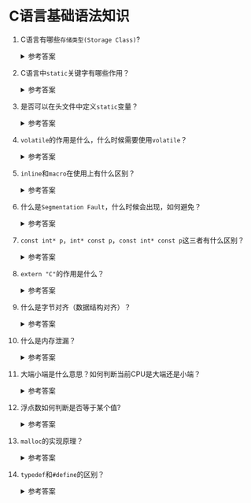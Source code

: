 C语言基础语法知识
===

1. C语言有哪些`存储类型(Storage Class)`?
   <details>
      <summary>参考答案</summary>
    
      存储类型主要定义程序对象（变量及函数）的存储生命周期及作用域；C语言的四种存储类型及其生命周期和作用域分别为：

      ![c_storage_class](https://yangpaopao.space/wp-content/uploads/2023/05/2541684493282_.pic_.jpg)

      `register`修饰符有特殊的限制，具体如下：
      ```
      objects declared with the register storage class may be given higher priority by the compiler for access to registers; although the compiler may choose not to actually store any of them in a register. Objects with this storage class may not be used with the address-of (&) unary operator.
      ```
      即使用`register`修饰的变量，会优先存储在CPU寄存器中（但不一定会存储在寄存器中，因为寄存器数量是有限的），而且该变量不能使用取地址符(&);

      参考资料：
      - [Storage class specifiers](https://en.wikipedia.org/wiki/C_syntax#Storage_class_specifiers)
    </details>

2. C语言中`static`关键字有哪些作用？
    <details>
      <summary>参考答案</summary>
    
      `static`修饰符可用于修饰全局变量、局部变量或函数，三种场景下的作用分别为：
      1. 修饰全局变量时：被修饰的变量称为静态全局变量。该全局变量仅在当前文件内可见。
      2. 修饰局部变量时：被修饰的变量称为静态局部变量。变量仅初始化一次，而且由于变量是存储在数据段，而非堆或栈上，因此局部变量在离开作用域后不会被销毁，变量值始终有效直至程序结束。
      3. 修饰函数时：被修饰的函数称为静态函数。该函数仅在当前文件内可见。

      参考资料：
      - [wikipedia static keyword](https://en.wikipedia.org/wiki/Static_(keyword))
      - [C程序的内存分配](about_compile.md#memory_layout_of_c)
    </details>

3. 是否可以在头文件中定义`static`变量？
    <details>
      <summary>参考答案</summary>
    
      可以，但包含该头文件的源文件会有命名相同但实际不同的`static`变量。

      参考资料:
      - [Is it possible to declare a static variable in a header file?](https://www.interviewbit.com/embedded-c-interview-questions/#is-it-possible-to-declare-static-variable-in-header-file)
    </details>
  
4. `volatile`的作用是什么，什么时候需要使用`volatile`？
    <details>
      <summary>参考答案</summary>

      `volatile`修饰变量时表示变量的值可能有多个途径进行修改，尽管在代码上并没有显式修改变量值。因此`volatile`用于指示编译器针对所修饰的变量不要进行编译优化，防止编译器优化导致变量值的读写异常。

      举个简单的例子，以下代码中全局静态变量`b`不使用`volatile`修饰：
      ```c
      static int b;
      int main() {
          b = 1;
          while (b != 255) {
              ;
          }
          return 0;
      }
      ```

      其生成的二进制如下(使用gcc -O3)：

      ```
      Disassembly of section __TEXT,__text:

      0000000000000000 <_main>:
             0: 55                           	pushq	%rbp
             1: 48 89 e5                     	movq	%rsp, %rbp
             4: 66 2e 0f 1f 84 00 00 00 00 00	nopw	%cs:(%rax,%rax)
             e: 66 90                        	nop
            10: eb fe                        	jmp	0x10 <_main+0x10>
      ```

      而加上`volatile`修饰之后的，其二进制如下：

      ```
      Disassembly of section __TEXT,__text:

      0000000000000000 <_main>:
             0: 55                           	pushq	%rbp
             1: 48 89 e5                     	movq	%rsp, %rbp
             4: c7 05 fc ff ff ff 01 00 00 00	movl	$1, -4(%rip)            ## 0xa <_main+0xa>
             e: 66 90                        	nop
            10: 8b 05 00 00 00 00            	movl	(%rip), %eax            ## 0x16 <_main+0x16>
            16: 3d ff 00 00 00               	cmpl	$255, %eax
            1b: 75 f3                        	jne	0x10 <_main+0x10>
            1d: 31 c0                        	xorl	%eax, %eax
            1f: 5d                           	popq	%rbp
            20: c3                           	retq
      ```
      从生成的不同的二进制我们可以看到，不加`volatile`修饰时，并没有比较`b`和`255`的值，即代码优化导致实际的代码逻辑出现异常。

      参考资料：
      - [volatile (computer programming)](https://en.wikipedia.org/wiki/Volatile_(computer_programming))
      - [Why do we use the volatile keyword?](https://www.interviewbit.com/embedded-c-interview-questions/#why-do-we-use-volatile-keyword)
  
    </details>

5. `inline`和`macro`在使用上有什么区别？
    <details>
      <summary>参考答案</summary>

      `inline`和`macro`均可以用于做代码的替换，这两者的差别主要有：
      1. 代码展开的阶段不同。`macro`在预处理阶段就进行展开，而`inline`在代码编译过程展开。
      2. 类型检查的要求不同。`macro`并不做类型检查，而`inline`函数本身就是函数，会做类型检查。
      3. 表达式计算的方式不同。`macro`可能会对表达式进行多次运算，而`inline`函数仅在表达式传入函数时进行运算。如`#define sum(a, b) (a) + (b)`和`inline func(int a, int b) { return a + b; }`分别使用`sum(a++)`和`func(a++, b)`进行调用时，前者`a++`计算了两次，而后者`a++`仅计算一次。

      针对`inline`需要注意的是：
      1. `inline`只是建议编译器对函数进行内联展开，编译器并不一定会采纳。
      2. 在支持热补丁的场景下，采用`inline`可能是一个bad idea。

      参考资料：
      - [What are the differences between Inline and Macro Function?](https://www.interviewbit.com/embedded-c-interview-questions/#differences-between-inline-and-macro-function)
      - [Comparison with macros](https://en.wikipedia.org/wiki/Inline_expansion#Comparison_with_macros)
    </details>

6. 什么是`Segmentation Fault`，什么时候会出现，如何避免？
    <details>
      <summary>参考答案</summary>
    
      `Segmentation Fault`中文译为`段错误`，出现段错误主要是因为程序访问到无权限访问的内存区域。常见的段错误场景主要有：
      1. 对空指针(NULL/nullptr)或未初始化的指针（指针可能指向无效地址）进行解引用(dereference)
      2. 数组越界访问
      3. 对只读区域的内存进行更新或访问无效/无权限的内存区域（如内核态地址空间）

      避免段错误可以考虑使用静态代码扫描工具，如PC-lint等，扫描代码是否存在以下问题：
      1. 指针变量未初始化
      2. 数组是否可能存在越界访问

      参考资料：
      - [What are the reasons for segmentation fault in Embedded C? How do you avoid these errors?](https://www.interviewbit.com/embedded-c-interview-questions/#reasons-for-segmentation-fault-to-occur-how-to-avoid-it)
    </details>

7. `const int* p`，`int* const p`，`const int* const p`这三者有什么区别？
   <details>
      <summary>参考答案</summary>

      1. `const int* p`中`const`修饰的是`*p`，即指针`p`所指的对象。也就是说`p`的值是可以变化的（指向的地址可以变化），但`*p`不可以（指向的值不可以变化）。如下：
   
      ```c
      int main() {
          int a = 1;
          int b = 2;
          const int* p = &a;
          p = &b;   // ok
          *p = 3;   // error
          return 0;
      }
      ```

      2. `int* const p`中`const`修饰的是`p`，即指针`p`。也就是说`p`的值是不可以变化的（指向的地址不可以变化），但`*p`可以（指向的值可以变化）。如下：
   
      ```c
      int main() {
          int a = 1;
          int b = 2;
          int* const p = &a;
          *p = 2;   // ok
          p = &b;   // error
          return 0;
      }
      ```

      3. `const int* const p`中`const`既修饰指针`p`，也修饰针对所指的地址中的内容`*p`。即指针`p`不可变化，且指针所指向的地址中的值`*p`也不可变化。如下：
   
      ```c
      int main() {
          int a = 1;
          int b = 2;
          const int* const p = &a;
          *p = 2;   // error
          p = &b;   // error
          return 0;
      }
      ```
      
    </details>

7. `extern "C"`的作用是什么？
    <details>
      <summary>参考答案</summary>

      `extern C`主要用于`C++`程序中，作用于程序的链接过程。如果接触过`C++`会知道`C++`支持函数的重载。即如下`C++`代码的定义是允许的：

      ```c++
      int func(int a) {
          return a + 1;
      }
      
      long func(long b) {
          return b + 2;
      }
      
      int main() {
          func(1);    // call func(int a)
          func(1L);   // call func(long b)
          return 0;
      }
      ```

      为支持重载功能，编译器在解析函数时使用函数名及形参类型改编形成新的函数签名，从而保证两个重载函数拥有不同的符号，该过程称为`name mangling`。如上面代码生成的二进制代码中，两个重载函数的实际名称分别为：`__Z4funci`和`__Z4funcl`:

      ```
      eric% nm a.out
      0000000100003f50 T __Z4funci
      0000000100003f60 T __Z4funcl
      0000000100000000 T __mh_execute_header
      0000000100003f80 T _main
                       U dyld_stub_binder
      ```
      
      其中`__Z`表示该符号名称是被C++编译器改编的，而`Z`后面的数字4指实际函数名称(`func`)为4个字符。

      然而C程序中不支持重载，即函数命名是怎样的，其在二进制中看到的就是怎样的。如下为`func`函数在二进制中的符号：

      ```
      eric % nm a.out
      0000000100000000 T __mh_execute_header
      0000000100003f80 T _func
      0000000100003f90 T _main
                       U dyld_stub_binder
      ```

      其中`_func`中的前缀`_`为C语言调用约定(C calling convention)要求。

      因此，若要在C++程序中调用C代码，就需要将被调用函数声明在`extern C`中，表示所调用的函数遵循C语言调用约定。否则编译过程会出现符号找不到问题。
  
      参考资料：
      - [史上最详细的C++函数重载机制](https://blog.csdn.net/qq_41033011/article/details/107762289)
      - [Name mangling in C++](https://thecandcppclub.com/deepeshmenon/chapter-5-the-philosophy-of-c/490/#Name-mangling-in-C++)
      - [C Calling Convention](https://gcc.gnu.org/onlinedocs/gcc-5.2.0/gnat_ugn/C-Calling-Convention.html#C-Calling-Convention)
      - [extern C百度百科](https://baike.baidu.com/item/extern%20%22C%22/15267013)
    </details>

8. 什么是字节对齐（数据结构对齐）？
    <details>
      <summary>参考答案</summary>

      在C语言中，数据结构对齐主要用于结构体定义中。现代CPU在数据结构对齐的前提下可以获得更好的读写效率。数据结构对齐的定义是：

      ```
      若内存地址`a`是`n`的倍数（其中`n`是2的幂），那么`a`就是n字节对齐的。
      ```

      C程序在x86构架上对不同类型的字节对齐有不同的要求，以64位x86架构为例：

      ```
      1个char类型(1个字节长度)为`1字节对齐`
      1个short类型(2个字节长度)为`2字节对齐`
      1个int类型(4个字节长度)为`4字节对齐`
      1个long类型(8个字节长度)为`8字节对齐`
      1个floag类型(4个字节长度)为`4字节对齐`
      1个double类型(8个字节长度)为`8字节对齐`
      1个指针类型(8个字节长度)为`8字节对齐`
      ```

      也即如果有如下结构体，其结构体大小在64位x86上应该为`24`个字节:

      ```c
      struct s {
          char a;   // 1 byte
                    // 1 byte padding
          short b;  // 2 bytes
          char c;   // 1 byte
                    // 3 bytes padding
          int d;    // 4 bytes
          float e;  // 4 bytes
          double f; // 8 bytes
      };
      ```

      在上面的结构体中，成员`a`是1字节对齐的，而成员`b`是2字节对齐的，因此在`a`和`b`中，会自动添加空白的padding用于保证字节对齐。同理`c`是1字节对齐的，而`d`是4字节对齐的，因此在`c`和`d`间会自动添加3个padding。

      如果想修改自动对齐方式，可以在结构体定义前添加`#pragma pack(N)`，其中`N`为N字节对齐。如下将`struct s`修改为1字节对齐后，其结构体大小为`20`字节:

      ```
      #pragma pack(1)
      struct s {
          char a;
          short b;
          char c;
          int d;
          float e;
          double f;
      }; 
      ```

      参考资料：
      - [C语言中的字节对齐](https://developer.aliyun.com/article/20614)
      - [Data structure alignment](https://en.wikipedia.org/wiki/Data_structure_alignment)
    </details>

9. 什么是内存泄漏？
    
    <details>
      <summary>参考答案</summary>

      C程序中允许使用`malloc`等函数在堆上申请内存，这部分内存是需要开发人员自行管理的，若申请的内存一直未释放或无法释放，最后会导致堆可用的空间越来越少，严重的会导致程序崩溃。常见的内存泄漏原因是申请了内存，但内存不再使用后却不释放。如下C代码中申请的内存`a`在退出函数时未释放，该情境即为内存泄漏场景：

      ```c
      void func() {
          int *t = malloc(1000);
      }
      ```

      避免内存泄漏主要有以下几种方法：
      1. 代码检视
      2. 代码静态扫描工具
      3. 工具检测，如valgrind
      
      参考资料：
      - [C内存泄漏-产生原因及排查方法](https://www.cnblogs.com/aghx/p/15254453.html)
    </details>

10. 大端小端是什么意思？如何判断当前CPU是大端还是小端？

    <details>
      <summary>参考答案</summary>
      
    </details>

11. 浮点数如何判断是否等于某个值?
    
    <details>
      <summary>参考答案</summary>

      
    </details>

12. `malloc`的实现原理？
    
    <details>
      <summary>参考答案</summary>

      
    </details>

13. `typedef`和`#define`的区别？
    
    <details>
      <summary>参考答案</summary>

      
    </details>
